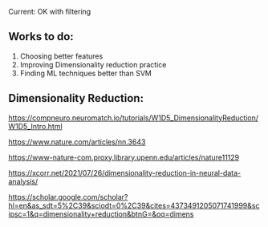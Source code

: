 Current: OK with filtering

## Works to do:

1.  Choosing better features
2.  Improving Dimensionality reduction practice
3.  Finding ML techniques better than SVM


## Dimensionality Reduction:

https://compneuro.neuromatch.io/tutorials/W1D5_DimensionalityReduction/W1D5_Intro.html

https://www.nature.com/articles/nn.3643

https://www-nature-com.proxy.library.upenn.edu/articles/nature11129

https://xcorr.net/2021/07/26/dimensionality-reduction-in-neural-data-analysis/

https://scholar.google.com/scholar?hl=en&as_sdt=5%2C39&sciodt=0%2C39&cites=4373491205071741999&scipsc=1&q=dimensionality+reduction&btnG=&oq=dimens
